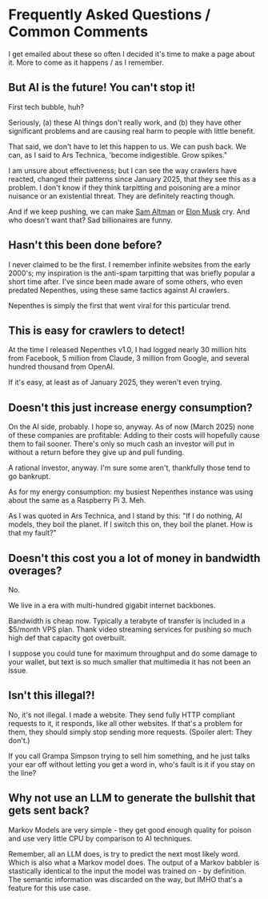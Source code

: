 Frequently Asked Questions / Common Comments
============================================

I get emailed about these so often I decided it's time to make a page
about it. More to come as it happens / as I remember.


But AI is the future! You can't stop it!
----------------------------------------

First tech bubble, huh?

Seriously, (a) these AI things don't really work, and (b) they have
other significant problems and are causing real harm to people with
little benefit.

That said, we don't have to let this happen to us. We can push
back. We can, as I said to Ars Technica, 'become indigestible. Grow
spikes."

I am unsure about effectiveness; but I can see the way crawlers have
reacted, changed their patterns since January 2025, that they see this
as a problem. I don't know if they think tarpitting and poisoning are
a minor nuisance or an existential threat. They are definitely
reacting though.

And if we keep pushing, we can make 
[Sam Altman](https://dair-community.social/@timnitGebru/114230667735623641)
or [Elon Musk](https://www.newsweek.com/elon-musk-tesla-protest-hate-2046937)
cry. And who doesn't want that? Sad billionaires are funny.


Hasn't this been done before?
-----------------------------

I never claimed to be the first. I remember infinite websites from the
early 2000's; my inspiration is the anti-spam tarpitting that was briefly
popular a short time after. I've since been made aware of some others,
who even predated Nepenthes, using these same tactics against AI crawlers.

Nepenthes is simply the first that went viral for this particular
trend.


This is easy for crawlers to detect!
------------------------------------

At the time I released Nepenthes v1.0, I had logged nearly 30 million
hits from Facebook, 5 million from Claude, 3 million from Google, and
several hundred thousand from OpenAI.

If it's easy, at least as of January 2025, they weren't even trying.


Doesn't this just increase energy consumption?
----------------------------------------------

On the AI side, probably. I hope so, anyway. As of now (March 2025)
none of these companies are profitable: Adding to their costs will
hopefully cause them to fail sooner. There's only so much cash an
investor will put in without a return before they give up and pull
funding.

A rational investor, anyway. I'm sure some aren't, thankfully those 
tend to go bankrupt.

As for my energy consumption: my busiest Nepenthes instance was using
about the same as a Raspberry Pi 3. Meh.

As I was quoted in Ars Technica, and I stand by this: "If I do nothing, 
AI models, they boil the planet. If I switch this on, they boil the
planet. How is that my fault?"


Doesn't this cost you a lot of money in bandwidth overages?
-----------------------------------------------------------

No.

We live in a era with multi-hundred gigabit internet backbones.

Bandwidth is cheap now. Typically a terabyte of transfer is included
in a $5/month VPS plan. Thank video streaming services for pushing so
much high def that capacity got overbuilt.

I suppose you could tune for maximum throughput and do some damage to 
your wallet, but text is so much smaller that multimedia it has not been
an issue.


Isn't this illegal?!
--------------------

No, it's not illegal. I made a website. They send fully HTTP compliant
requests to it, it responds, like all other websites. If that's a
problem for them, they should simply stop sending more requests. (Spoiler
alert: They don't.)

If you call Grampa Simpson trying to sell him something, and he just
talks your ear off without letting you get a word in, who's fault is it
if you stay on the line?


Why not use an LLM to generate the bullshit that gets sent back?
----------------------------------------------------------------

Markov Models are very simple - they get good enough quality for poison
and use very little CPU by comparison to AI techniques.

Remember, all an LLM does, is try to predict the next most likely word.
Which is also what a Markov model does. The output of a Markov babbler
is stastically identical to the input the model was trained on - by
definition. The semantic information was discarded on the way, but IMHO
that's a feature for this use case.
